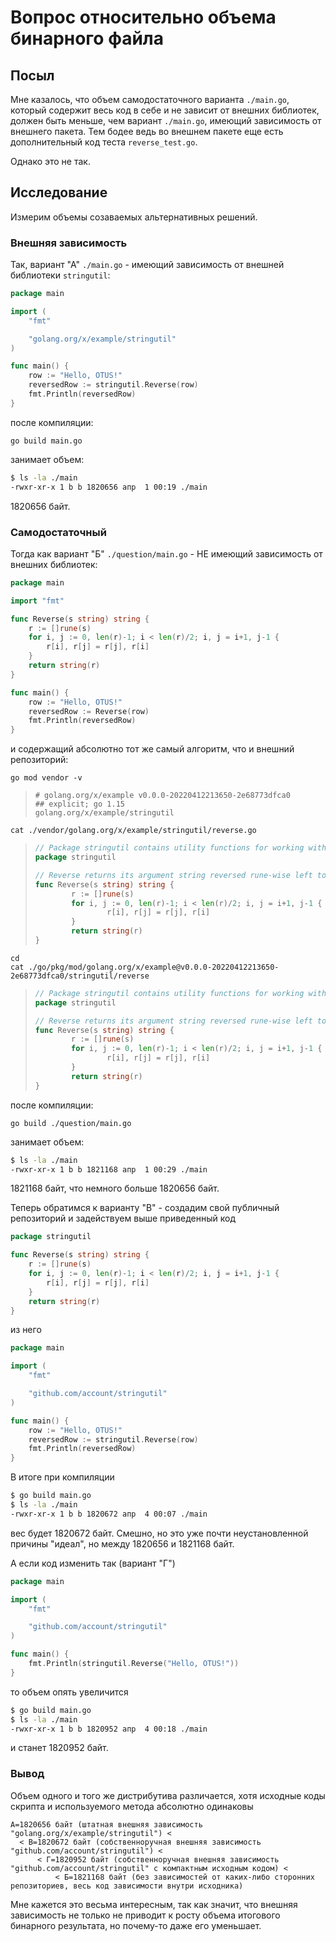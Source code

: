 # Вопрос относительно объема бинарного файла

## Посыл

Мне казалось, что объем самодостаточного варианта `./main.go`, который содержит весь код в себе и не зависит от внешних библиотек, должен быть меньше, чем вариант `./main.go`, имеющий зависимость от внешнего пакета.
Тем бодее ведь во внешнем пакете еще есть дополнительный код теста `reverse_test.go`.

Однако это не так.

## Исследование

Измерим объемы созаваемых альтернативных решений.

### Внешняя зависимость

Так, вариант "А" `./main.go` - имеющий зависимость от внешней библиотеки `stringutil`:

```go
package main

import (
    "fmt"

    "golang.org/x/example/stringutil"
)

func main() {
    row := "Hello, OTUS!"
    reversedRow := stringutil.Reverse(row)
    fmt.Println(reversedRow)
}
```

после компиляции:

```shell
go build main.go
```

занимает объем:

```bash
$ ls -la ./main
-rwxr-xr-x 1 b b 1820656 апр  1 00:19 ./main
```

1820656 байт.

### Самодостаточный

Тогда как вариант "Б" `./question/main.go` - НЕ имеющий зависимость от внешних библиотек:

```go
package main

import "fmt"

func Reverse(s string) string {
    r := []rune(s)
    for i, j := 0, len(r)-1; i < len(r)/2; i, j = i+1, j-1 {
        r[i], r[j] = r[j], r[i]
    }
    return string(r)
}

func main() {
    row := "Hello, OTUS!"
    reversedRow := Reverse(row)
    fmt.Println(reversedRow)
}
```

и содержащий абсолютно тот же самый алгоритм, что и внешний репозиторий:

```shell
go mod vendor -v
```

> ```text
> # golang.org/x/example v0.0.0-20220412213650-2e68773dfca0
> ## explicit; go 1.15
> golang.org/x/example/stringutil
> ```

```shell
cat ./vendor/golang.org/x/example/stringutil/reverse.go
```

> ```go
> // Package stringutil contains utility functions for working with strings.
> package stringutil
> 
> // Reverse returns its argument string reversed rune-wise left to right.
> func Reverse(s string) string {
>         r := []rune(s)
>         for i, j := 0, len(r)-1; i < len(r)/2; i, j = i+1, j-1 {
>                 r[i], r[j] = r[j], r[i]
>         }
>         return string(r)
> }
> ```

```shell
cd
cat ./go/pkg/mod/golang.org/x/example@v0.0.0-20220412213650-2e68773dfca0/stringutil/reverse
```

> ```go
> // Package stringutil contains utility functions for working with strings.
> package stringutil
> 
> // Reverse returns its argument string reversed rune-wise left to right.
> func Reverse(s string) string {
>         r := []rune(s)
>         for i, j := 0, len(r)-1; i < len(r)/2; i, j = i+1, j-1 {
>                 r[i], r[j] = r[j], r[i]
>         }
>         return string(r)
> }
> ```

после компиляции:

```shell
go build ./question/main.go 
```

занимает объем:

```bash
$ ls -la ./main
-rwxr-xr-x 1 b b 1821168 апр  1 00:29 ./main
```

1821168 байт, что немного больше 1820656 байт.

Теперь обратимся к варианту "B" - создадим свой публичный репозиторий и задействуем выше приведенный код

```go
package stringutil

func Reverse(s string) string {
    r := []rune(s)
    for i, j := 0, len(r)-1; i < len(r)/2; i, j = i+1, j-1 {
        r[i], r[j] = r[j], r[i]
    }
    return string(r)
}
```

из него

```go
package main

import (
    "fmt"

    "github.com/account/stringutil"
)

func main() {
    row := "Hello, OTUS!"
    reversedRow := stringutil.Reverse(row)
    fmt.Println(reversedRow)
}
```

В итоге при компиляции

```bash
$ go build main.go
$ ls -la ./main
-rwxr-xr-x 1 b b 1820672 апр  4 00:07 ./main
```

вес будет 1820672 байт. Смешно, но это уже почти неустановленной причины "идеал", но между 1820656 и 1821168 байт.

А если код изменить так (вариант "Г")

```go
package main

import (
    "fmt"

    "github.com/account/stringutil"
)

func main() {
    fmt.Println(stringutil.Reverse("Hello, OTUS!"))
}
```

то объем опять увеличится

```bash
$ go build main.go
$ ls -la ./main
-rwxr-xr-x 1 b b 1820952 апр  4 00:18 ./main
```

и станет 1820952 байт.

### Вывод

Объем одного и того же дистрибутива различается, хотя исходные коды скрипта и используемого метода абсолютно одинаковы

```text
А=1820656 байт (штатная внешняя зависимость "golang.org/x/example/stringutil") < 
  < В=1820672 байт (собственноручная внешняя зависимость "github.com/account/stringutil") <
      < Г=1820952 байт (собственноручная внешняя зависимость "github.com/account/stringutil" с компактным исходным кодом) < 
          < Б=1821168 байт (без зависимостей от каких-либо сторонних репозиториев, весь код зависимости внутри исходника) 
```

Мне кажется это весьма интересным, так как значит, что внешняя зависимость не только не приводит к росту объема итогового бинарного результата, но почему-то даже его уменьшает.

